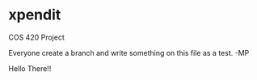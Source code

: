 # xpendit
COS 420 Project

Everyone create a branch and write something on this file as a test. -MP


Hello There!!
